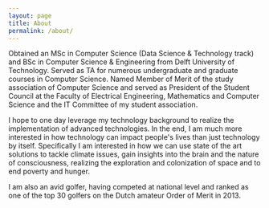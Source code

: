 ```yaml
---
layout: page
title: About
permalink: /about/
---
```


[comment]: <> (Currently employed as a Product Analyst at Uber in Amsterdam, focusing on
driving data-informed strategies and building infrastructure required for
scaling of infrastructure and reporting of goals and KPI's.)

Obtained an MSc in Computer Science (Data Science & Technology track) and BSc
in Computer Science & Engineering from Delft University of Technology. Served as
 TA for numerous undergraduate and graduate courses in
Computer Science. Named Member of Merit of the study association of Computer
Science and served as President of the Student Council at the Faculty of
Electrical Engineering, Mathematics and Computer Science and the IT Committee of
my student association.

I hope to one day leverage my technology background to realize the implementation
of advanced technologies. In the end, I am much more interested in how technology
can impact people's lives than just technology by itself. Specifically I am
interested in how we can use state of the art solutions to tackle climate issues,
gain insights into the brain and the nature of consciousness, realizing the
exploration and colonization of space and to end poverty and hunger.

I am also an avid golfer, having competed at national level and ranked as one of
the top 30 golfers on the Dutch amateur Order of Merit in 2013.
